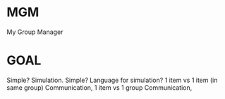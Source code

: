 # MGM
  My Group Manager

# GOAL
  Simple? Simulation.
  Simple? Language for simulation?
  1 item vs 1 item (in same group) Communication, 
  1 item vs 1 group Communication, 
